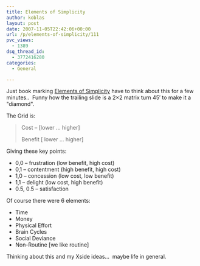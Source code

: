 ```yaml
---
title: Elements of Simplicity
author: koblas
layout: post
date: 2007-11-05T22:42:06+00:00
url: /p/elements-of-simplicity/111
pvc_views:
  - 1389
dsq_thread_id:
  - 3772416280
categories:
  - General

---
```

Just book marking [Elements of Simplicity][1] have to think about this for a few minutes..&#xA0; Funny how the trailing slide is a 2&#215;2 matrix turn 45&#8242; to make it a "diamond".

The Grid is:

> Cost &#8211; [lower &#8230; higher]
> 
> Benefit [ lower &#8230; higher]

Giving these key points:

* 0,0 &#8211; frustration (low benefit, high cost)
* 0,1 &#8211; contentment (high benefit, high cost)
* 1,0 &#8211; concession (low cost, low benefit)
* 1,1 &#8211; delight (low cost, high benefit)
* 0.5, 0.5 &#8211; satisfaction

Of course there were 6 elements:

* Time
* Money
* Physical Effort
* Brain Cycles
* Social Deviance
* Non-Routine [we like routine]

Thinking about this and my Xside ideas&#8230;&#xA0; maybe life in general.

 [1]: http://www.facebook.com/video/video.php?v=523316292793
